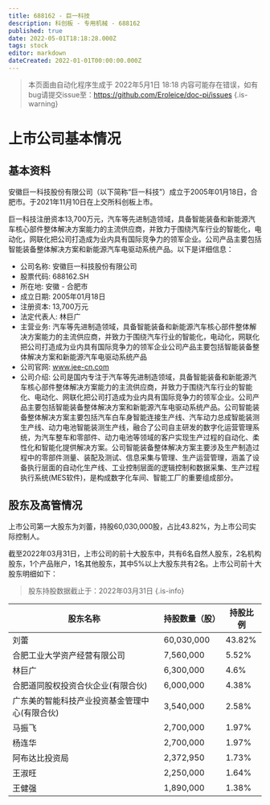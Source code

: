 ```yaml
---
title: 688162 - 巨一科技
description: 科创板 - 专用机械 - 688162
published: true
date: 2022-05-01T18:18:28.000Z
tags: stock
editor: markdown
dateCreated: 2022-01-01T00:00:00.000Z
---
```


> 本页面由自动化程序生成于 2022年5月1日 18:18
> 内容可能存在错误，如有bug请提交issue至：https://github.com/Eroleice/doc-pi/issues
{.is-warning}

# 上市公司基本情况

## 基本资料

安徽巨一科技股份有限公司（以下简称“巨一科技”）成立于2005年01月18日，合肥市。于2021年11月10日在上交所科创板上市。

巨一科技注册资本13,700万元，汽车等先进制造领域，具备智能装备和新能源汽车核心部件整体解决方案能力的主流供应商，并致力于围绕汽车行业的智能化，电动化，网联化把公司打造成为业内具有国际竞争力的领军企业。公司产品主要包括智能装备整体解决方案和新能源汽车电驱动系统产品。以下是详细信息：

- 公司名称: 安徽巨一科技股份有限公司
- 股票代码: 688162.SH
- 所在地: 安徽 - 合肥市
- 成立日期: 2005年01月18日
- 注册资本: 13,700万元
- 法定代表人: 林巨广
- 主营业务: 汽车等先进制造领域，具备智能装备和新能源汽车核心部件整体解决方案能力的主流供应商，并致力于围绕汽车行业的智能化，电动化，网联化把公司打造成为业内具有国际竞争力的领军企业公司产品主要包括智能装备整体解决方案和新能源汽车电驱动系统产品
- 公司官网: www.jee-cn.com
- 公司介绍: 公司是国内专注于汽车等先进制造领域，具备智能装备和新能源汽车核心部件整体解决方案能力的主流供应商，并致力于围绕汽车行业的智能化、电动化、网联化把公司打造成为业内具有国际竞争力的领军企业。公司产品主要包括智能装备整体解决方案和新能源汽车电驱动系统产品。公司智能装备整体解决方案主要包括汽车白车身智能连接生产线、汽车动力总成智能装测生产线、动力电池智能装测生产线，融合了公司自主研发的数字化运营管理系统，为汽车整车和零部件、动力电池等领域的客户实现生产过程的自动化、柔性化和智能化提供解决方案。公司智能装备整体解决方案主要涉及生产制造过程中的零部件测量、装配及测试、信息采集与管理、生产运营管理，涵盖了设备执行层面的自动化生产线、工业控制层面的逻辑控制和数据采集、生产过程执行系统(MES软件)，是构成数字化车间、智能工厂的重要组成部分。


## 股东及高管情况

上市公司第一大股东为刘蕾，持股60,030,000股，占比43.82%，为上市公司实际控制人。

截至2022年03月31日，上市公司的前十大股东中，共有6名自然人股东，2名机构股东，1个产品账户，1名其他股东，其中5%以上大股东共有2名。上市公司前十大股东明细如下：

> 股东持股数据截止于：2022年03月31日
{.is-info}

| 股东名称 | 持股数量（股） | 持股比例 |
| --- | --- | --- |
| 刘蕾 | 60,030,000 | 43.82% |
| 合肥工业大学资产经营有限公司 | 7,560,000 | 5.52% |
| 林巨广 | 6,300,000 | 4.6% |
| 合肥道同股权投资合伙企业(有限合伙) | 6,000,000 | 4.38% |
| 广东美的智能科技产业投资基金管理中心(有限合伙) | 3,540,000 | 2.58% |
| 马振飞 | 2,700,000 | 1.97% |
| 杨连华 | 2,700,000 | 1.97% |
| 阿布达比投资局 | 2,372,950 | 1.73% |
| 王淑旺 | 2,250,000 | 1.64% |
| 王健强 | 1,890,000 | 1.38% |




